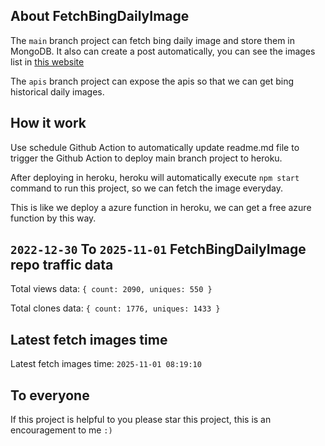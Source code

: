 ## About FetchBingDailyImage

The `main` branch project can fetch bing daily image and store them in MongoDB.
It also can create a post automatically, you can see the images list in [this website](https://oursalbum.netlify.app)

The `apis` branch project can expose the apis so that we can get bing historical daily images.

## How it work

Use schedule Github Action to automatically update readme.md file to trigger the Github Action to deploy main branch project to heroku.

After deploying in heroku, heroku will automatically execute `npm start` command to run this project, so we can fetch the image everyday.

This is like we deploy a azure function in heroku, we can get a free azure function by this way.

## `2022-12-30` To `2025-11-01` FetchBingDailyImage repo traffic data

Total views data: `{ count: 2090, uniques: 550 }`

Total clones data: `{ count: 1776, uniques: 1433 }`

## Latest fetch images time

Latest fetch images time: `2025-11-01 08:19:10`

## To everyone

If this project is helpful to you please star this project, this is an encouragement to me `:)`




